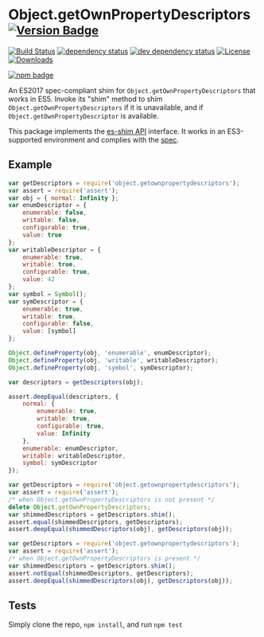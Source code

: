 # Object.getOwnPropertyDescriptors <sup>[![Version Badge][npm-version-svg]][package-url]</sup>

[![Build Status][travis-svg]][travis-url]
[![dependency status][deps-svg]][deps-url]
[![dev dependency status][dev-deps-svg]][dev-deps-url]
[![License][license-image]][license-url]
[![Downloads][downloads-image]][downloads-url]

[![npm badge][npm-badge-png]][package-url]

An ES2017 spec-compliant shim for `Object.getOwnPropertyDescriptors` that works in ES5.
Invoke its "shim" method to shim `Object.getOwnPropertyDescriptors` if it is unavailable, and if `Object.getOwnPropertyDescriptor` is available.

This package implements the [es-shim API](https://github.com/es-shims/api) interface. It works in an ES3-supported environment and complies with the [spec](https://github.com/tc39/ecma262/pull/582).

## Example

```js
var getDescriptors = require('object.getownpropertydescriptors');
var assert = require('assert');
var obj = { normal: Infinity };
var enumDescriptor = {
	enumerable: false,
	writable: false,
	configurable: true,
	value: true
};
var writableDescriptor = {
	enumerable: true,
	writable: true,
	configurable: true,
	value: 42
};
var symbol = Symbol();
var symDescriptor = {
	enumerable: true,
	writable: true,
	configurable: false,
	value: [symbol]
};

Object.defineProperty(obj, 'enumerable', enumDescriptor);
Object.defineProperty(obj, 'writable', writableDescriptor);
Object.defineProperty(obj, 'symbol', symDescriptor);

var descriptors = getDescriptors(obj);

assert.deepEqual(descriptors, {
	normal: {
		enumerable: true,
		writable: true,
		configurable: true,
		value: Infinity
	},
	enumerable: enumDescriptor,
	writable: writableDescriptor,
	symbol: symDescriptor
});
```

```js
var getDescriptors = require('object.getownpropertydescriptors');
var assert = require('assert');
/* when Object.getOwnPropertyDescriptors is not present */
delete Object.getOwnPropertyDescriptors;
var shimmedDescriptors = getDescriptors.shim();
assert.equal(shimmedDescriptors, getDescriptors);
assert.deepEqual(shimmedDescriptors(obj), getDescriptors(obj));
```

```js
var getDescriptors = require('object.getownpropertydescriptors');
var assert = require('assert');
/* when Object.getOwnPropertyDescriptors is present */
var shimmedDescriptors = getDescriptors.shim();
assert.notEqual(shimmedDescriptors, getDescriptors);
assert.deepEqual(shimmedDescriptors(obj), getDescriptors(obj));
```

## Tests
Simply clone the repo, `npm install`, and run `npm test`

[package-url]: https://npmjs.org/package/object.getownpropertydescriptors
[npm-version-svg]: https://versionbadg.es/es-shims/object.getownpropertydescriptors.svg
[travis-svg]: https://travis-ci.org/es-shims/Object.getOwnPropertyDescriptors.svg
[travis-url]: https://travis-ci.org/es-shims/Object.getOwnPropertyDescriptors
[deps-svg]: https://david-dm.org/es-shims/object.getownpropertydescriptors.svg
[deps-url]: https://david-dm.org/es-shims/object.getownpropertydescriptors
[dev-deps-svg]: https://david-dm.org/es-shims/object.getownpropertydescriptors/dev-status.svg
[dev-deps-url]: https://david-dm.org/es-shims/object.getownpropertydescriptors#info=devDependencies
[npm-badge-png]: https://nodei.co/npm/object.getownpropertydescriptors.png?downloads=true&stars=true
[license-image]: https://img.shields.io/npm/l/object.getownpropertydescriptors.svg
[license-url]: LICENSE
[downloads-image]: https://img.shields.io/npm/dm/object.getownpropertydescriptors.svg
[downloads-url]: https://npm-stat.com/charts.html?package=object.getownpropertydescriptors
